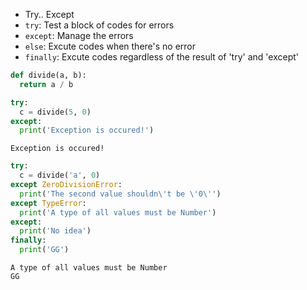 - Try.. Except
 - `try`: Test a block of codes for errors
 - `except`: Manage the errors
 - `else`: Excute codes when there's no error
 - `finally`: Excute codes regardless of the result of 'try' and 'except'


```python
def divide(a, b):
  return a / b
```


```python
try:
  c = divide(5, 0)
except:
  print('Exception is occured!')
```

    Exception is occured!
    


```python
try: 
  c = divide('a', 0)
except ZeroDivisionError:
  print('The second value shouldn\'t be \'0\'')
except TypeError:
  print('A type of all values must be Number')
except:
  print('No idea')
finally:
  print('GG')
```

    A type of all values must be Number
    GG
    
